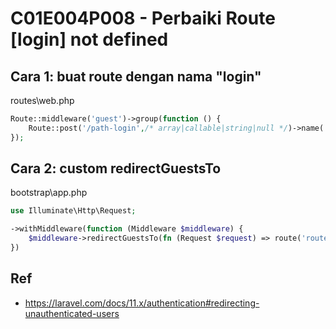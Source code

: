 # C01E004P008 - Perbaiki Route [login] not defined

## Cara 1: buat route dengan nama "login"

routes\web.php

```php
Route::middleware('guest')->group(function () {
    Route::post('/path-login',/* array|callable|string|null */)->name('login');
});
```

## Cara 2: custom redirectGuestsTo

bootstrap\app.php

```php
use Illuminate\Http\Request;

->withMiddleware(function (Middleware $middleware) {
    $middleware->redirectGuestsTo(fn (Request $request) => route('routename'));
})
```

## Ref

- https://laravel.com/docs/11.x/authentication#redirecting-unauthenticated-users
